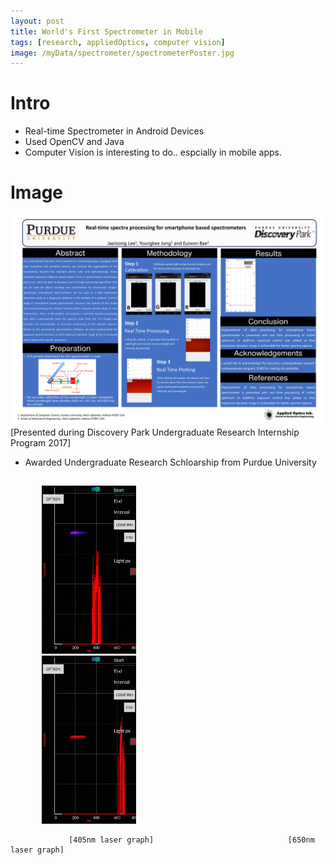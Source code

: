 ```yaml
---
layout: post
title: World's First Spectrometer in Mobile
tags: [research, appliedOptics, computer vision]
image: /myData/spectrometer/spectrometerPoster.jpg
---
```



# Intro
* Real-time Spectrometer in Android Devices
* Used OpenCV and Java
* Computer Vision is interesting to do.. espcially in mobile apps.


# Image
![Presented Poster](/myData/spectrometer/spectrometerPoster.jpg)  
    [Presented during Discovery Park Undergraduate Research Internship Program 2017]
* Awarded Undergraduate Research Schloarship from Purdue University


## 
<div>
<img src="/img/405nm.jpg" width="30%" height="30%" title="405nm screen" alt="405nm screen" hspace="50"/> 
<img src="/img/650nm.jpg" width="30%" height="30%" title="650nm screen" alt="650nm screen" hspace="50"/>
</div>
 
                 [405nm laser graph]                              [650nm laser graph]

